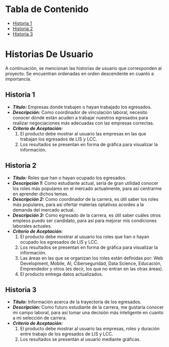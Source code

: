 # Tabla de Contenido
* [Historia 1](#historia-1)
* [Historia 2](#historia-2)
* [Historia 3](#historia-3)

# **Historias De Usuario**
A continuación, se mencionan las historias de usuario que corresponden al proyecto. Se encuentran ordenadas en orden descendente en cuanto a importancia.

## Historia 1
* **_Título:_** Empresas donde trabajen o hayan trabajado los egresados.
* **_Descripción:_** Como coordinador de vinculación laboral, necesito conocer dónde están acuden a trabajar nuestros egresados para realizar negociaciones más adecuadas con las empresas correctas.
* **_Criterio de Aceptación:_**
    1. El producto debe mostrar al usuario las empresas en las que trabajan los egresados de LIS y LCC.
    2. Los resultados se presentan en forma de gráfica para visualizar la información.

## Historia 2
* **_Título:_** Roles que han o hayan ocupado los egresados.
* **_Descripción 1:_** Como estudiante actual, sería de gran utilidad conocer los roles más populares en el mercado actualmente, para así centrarme en aprender dichos temas.
* **_Descripción 2:_** Como coordinador de la carrera, es útil saber los roles más populares, para así ofertar materias optativas acordes a la demanda del mercado actual.
* **_Descripción 3:_** Como egresado de la carrera, es útil saber cuáles otros empleos puedo ser candidato, para así para mejorar mis condiciones laborales actuales.
* **_Criterio de Aceptación:_**
    1. El producto debe mostrar al usuario los roles que han o hayan ocupado los egresados de LIS y LCC.
    2. Los resultados se presentan en forma de gráfica para visualizar la información.
    3. Las áreas en las que se organizan los roles están definidas por: Web Development, Mobile, AI, Ciberseguridad, Data Science, Educación, Emprendedor y otros (es decir, los que no entran en las otras áreas).
    4. El producto entrega datos actualizados.

## Historia 3
* **_Título:_** Información acerca de la trayectoria de los egresados.
* **_Descripción:_** Como futuro estudiante de la carrera, me gustaría conocer mi campo laboral, para así tomar una decisión más inteligente en cuanto a mi selección de carrera.
* **_Criterio de Aceptación:_**
    1. El producto debe mostrar al usuario las empresas, roles y duración entre trabajo de los egresados de LIS y LCC.
    2. Los resultados se presentan al usuario mediante gráficas.